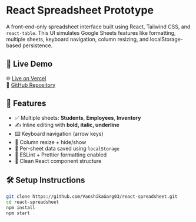 # React Spreadsheet Prototype

A front-end-only spreadsheet interface built using React, Tailwind CSS, and `react-table`. This UI simulates Google Sheets features like formatting, multiple sheets, keyboard navigation, column resizing, and localStorage-based persistence.

## 🔗 Live Demo

🌐 [Live on Vercel](https://react-spreadsheet-q69f.vercel.app/)  
📁 [GitHub Repository](https://github.com/VanshikaGarg03/react-spreadsheet)

## 🧩 Features

- ✅ Multiple sheets: **Students**, **Employees**, **Inventory**
- ✍️ Inline editing with **bold, italic, underline**
- ⌨️ Keyboard navigation (arrow keys)
- 📁 Column resize + hide/show
- 💾 Per-sheet data saved using `localStorage`
- 🔧 ESLint + Prettier formatting enabled
- 🧠 Clean React component structure

## 🛠️ Setup Instructions

```bash
git clone https://github.com/VanshikaGarg03/react-spreadsheet.git
cd react-spreadsheet
npm install
npm start
